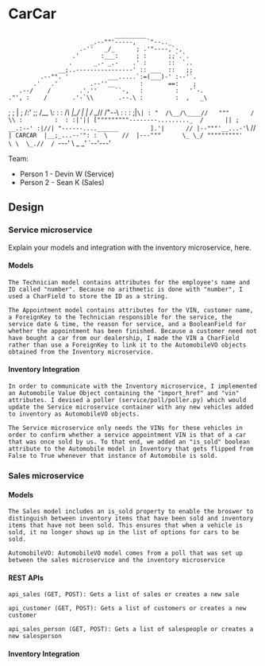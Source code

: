 # CarCar

                                  _________
                           _.--""'-----,   `"--.._
                        .-''   _/_      ; .'"----,`-,
                      .'      :___:     ; :      ;;`.`.
                     .      _.- _.-    .' :      ::  `..
                  __;..----------------' :: ___  ::   ;;
             .--"". '           ___.....`:=(___)-' :--'`.
           .'   .'         .--''__       :       ==:    ;
       .--/    /        .'.''     ``-,   :         :   '`-.
    ."', :    /       .'-`\\       .--.\ :         :  ,   _\
   ;   ; |   ;       /:'  ;;      /__  \\:         :  :  /_\\
   |\_/  |   |      / \__//      /"--\\ \:         :  : ;|`\|
   : "  /\__/\____//   """      /     \\ :         :  : :|'||
 ["""""""""--------........._  /      || ;      __.:--' :|//|
  "------....______         ].'|      // |--"""'__...-'`\ \//
    `| CARCAR  |__;_...--'": :  \    //  |---"""      \_ \_/
      """""""""'            \ \  \_.//  /
        `---'                \ \_     _'
                              `--'---'  


Team:

* Person 1 - Devin W (Service)
* Person 2 - Sean K (Sales)

## Design

### Service microservice

Explain your models and integration with the inventory
microservice, here.

#### Models

    The Technician model contains attributes for the employee's name and ID called "number". Because no arithmetic is done with "number", I used a CharField to store the ID as a string.

    The Appointment model contains attributes for the VIN, customer name, a ForeignKey to the Technician responsible for the service, the service date & time, the reason for service, and a BooleanField for whether the appointment has been finished. Because a customer need not have bought a car from our dealership, I made the VIN a CharField rather than use a ForeignKey to link it to the AutomobileVO objects obtained from the Inventory microservice.

#### Inventory Integration

    In order to communicate with the Inventory microservice, I implemented an Automobile Value Object containing the "import_href" and "vin" attributes. I devised a poller (service/poll/poller.py) which would update the Service microservice container with any new vehicles added to inventory as AutomobileVO objects.
    
    The Service microservice only needs the VINs for these vehicles in order to confirm whether a service appointment VIN is that of a car that was once sold by us. To that end, we added an "is_sold" boolean attribute to the Automobile model in Inventory that gets flipped from False to True whenever that instance of Automobile is sold.

### Sales microservice

#### Models

    The Sales model includes an is_sold property to enable the broswer to distinguish between inventory items that have been sold and inventory items that have not been sold. This ensures that when a vehicle is sold, it no longer shows up in the list of options for cars to be sold.

    AutomobileVO: AutomobileVO model comes from a poll that was set up between the sales microservice and the inventory microservice

#### REST APIs

    api_sales (GET, POST): Gets a list of sales or creates a new sale

    api_customer (GET, POST): Gets a list of customers or creates a new customer

    api_sales_person (GET, POST): Gets a list of salespeople or creates a new salesperson

#### Inventory Integration
